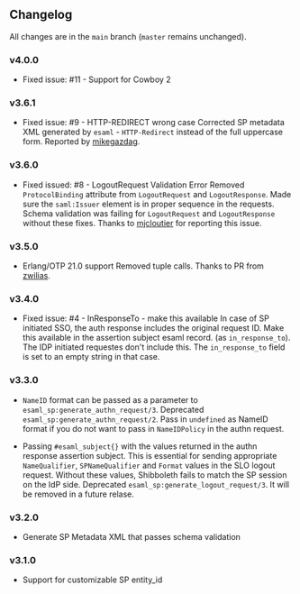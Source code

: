 ## Changelog

All changes are in the `main` branch (`master` remains unchanged).

### v4.0.0

+   Fixed issue: #11 - Support for Cowboy 2
    
### v3.6.1

+   Fixed issue: #9 - HTTP-REDIRECT wrong case
    Corrected SP metadata XML generated by `esaml` - `HTTP-Redirect` instead of
    the full uppercase form. Reported by [mikegazdag](https://github.com/mikegazdag).

### v3.6.0

+   Fixed issued: #8 - LogoutRequest Validation Error
    Removed `ProtocolBinding` attribute from `LogoutRequest` and `LogoutResponse`.
    Made sure the `saml:Issuer` element is in proper sequence in the requests.
    Schema validation was failing for `LogoutRequest` and `LogoutResponse` without
    these fixes. Thanks to [mjcloutier](https://github.com/mjcloutier) for reporting
    this issue.

### v3.5.0

+   Erlang/OTP 21.0 support
    Removed tuple calls. Thanks to PR from [zwilias](https://github.com/zwilias).

### v3.4.0

+   Fixed issue: #4 - InResponseTo - make this available
    In case of SP initiated SSO, the auth response includes the original
    request ID. Make this available in the assertion subject esaml record.
    (as `in_response_to`). The IDP initiated requestes don't include this.
    The `in_response_to` field is set to an empty string in that case.

### v3.3.0

+   `NameID` format can be passed as a parameter to `esaml_sp:generate_authn_request/3`.
    Deprecated `esaml_sp:generate_authn_request/2`. Pass in `undefined` as NameID format
    if you do not want to pass in `NameIDPolicy` in the authn request.

+   Passing `#esaml_subject{}` with the values returned in the authn response
    assertion subject. This is essential for sending appropriate `NameQualifier`,
    `SPNameQualifier` and `Format` values in the SLO logout request. Without these
    values, Shibboleth fails to match the SP session on the IdP side. Deprecated
    `esaml_sp:generate_logout_request/3`. It will be removed in a future relase.

### v3.2.0

+   Generate SP Metadata XML that passes schema validation

### v3.1.0

+   Support for customizable SP entity_id
